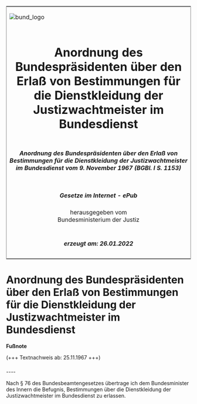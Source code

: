 <span id="DECKBLATT.html"></span>

<table border="0" frame="border" width="100%">

<tr valign="top">

<td align="left">

![bund\_logo](BfJ_2021_Web_de_de.gif)

</td>

<td align="right">

 

</td>

</tr>

<tr align="center" valign="middle">

<td colspan="2">

# Anordnung des Bundespräsidenten über den Erlaß von Bestimmungen für die Dienstkleidung der Justizwachtmeister im Bundesdienst

</td>

</tr>

<tr align="center" valign="middle">

<td colspan="2">

##### Anordnung des Bundespräsidenten über den Erlaß von Bestimmungen für die Dienstkleidung der Justizwachtmeister im Bundesdienst vom 9. November 1967 (BGBl. I S. 1153)

</td>

</tr>

<tr align="center" valign="middle">

<td colspan="2">

  
  

##### Gesetze im Internet - ePub  
  
herausgegeben vom  
Bundesministerium der Justiz

</td>

</tr>

<tr align="center" valign="bottom">

<td colspan="2">

  
  

##### erzeugt am: 26.01.2022

</td>

</tr>

</table>

<span id="BJNR011530967.html"></span>

# Anordnung des Bundespräsidenten über den Erlaß von Bestimmungen für die Dienstkleidung der Justizwachtmeister im Bundesdienst

<div>

  
**Fußnote**

<div class="jnhtml">

<div>

<div class="jurAbsatz">

(+++ Textnachweis ab: 25.11.1967 +++)

</div>

</div>

</div>

</div>

<span id="BJNR011530967BJNE000100303.html"></span>

###   
\----

<div>

<div class="jnhtml">

<div>

<div class="jurAbsatz">

Nach § 76 des Bundesbeamtengesetzes übertrage ich dem Bundesminister des
Innern die Befugnis, Bestimmungen über die Dienstkleidung der
Justizwachtmeister im Bundesdienst zu erlassen.

</div>

</div>

</div>

</div>

